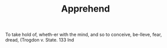 ---
title: Apprehend
letter: A
permalink: "/definitions/bld-apprehend.html"
body: To take hold of, wheth-er with the mind, and so to conceive, be-Ileve, fear,
  dread, (Trogdon v. State. 133 Ind
published_at: '2018-07-07'
source: Black's Law Dictionary 2nd Ed (1910)
layout: post
---